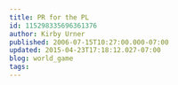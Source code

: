 ```yaml
---
title: PR for the PL
id: 115298335696361376
author: Kirby Urner
published: 2006-07-15T10:27:00.000-07:00
updated: 2015-04-23T17:18:12.027-07:00
blog: world_game
tags: 
---
```


